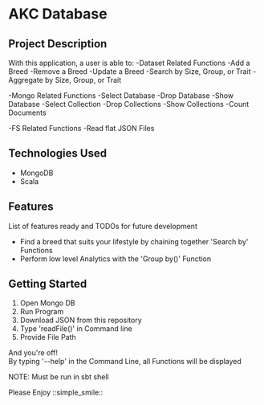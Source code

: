 # AKC Database

## Project Description
With this application, a user is able to:
-Dataset Related Functions
  -Add a Breed
  -Remove a Breed
  -Update a Breed
  -Search by Size, Group, or Trait
  -Aggregate by Size, Group, or Trait
  
 -Mongo Related Functions
  -Select Database
  -Drop Database
  -Show Database
  -Select Collection
  -Drop Collections
  -Show Collections
  -Count Documents
  
 -FS Related Functions
  -Read flat JSON Files

## Technologies Used

* MongoDB
* Scala

## Features

List of features ready and TODOs for future development
* Find a breed that suits your lifestyle by chaining together 'Search by' Functions
* Perform low level Analytics with the 'Group by()' Function 

## Getting Started

1. Open Mongo DB
2. Run Program
3. Download JSON from this repository
4. Type 'readFile()' in Command line
5. Provide File Path

And you're off!\
By typing '--help' in the Command Line, all Functions will be displayed

NOTE: Must be run in sbt shell

Please Enjoy ::simple_smile::
